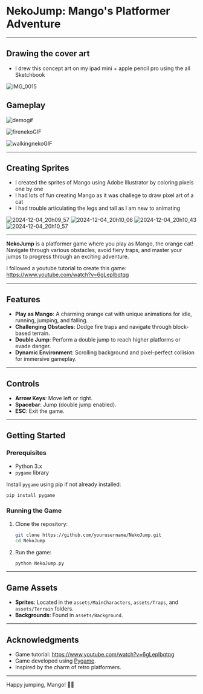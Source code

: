 
# NekoJump: Mango's Platformer Adventure

---

## Drawing the cover art

- I drew this concept art on my ipad mini + apple pencil pro using the all Sketchbook

![IMG_0015](https://github.com/user-attachments/assets/253d6300-960d-45c2-b8bb-1c788898aaed)

## Gameplay

![demogif](https://github.com/user-attachments/assets/23001dc0-d5a8-4867-8df3-ab4702323055)

![firenekoGIF](https://github.com/user-attachments/assets/36b3ef28-ee87-46bb-8eb5-9c83be67cae6)

![walkingnekoGIF](https://github.com/user-attachments/assets/8aa61a41-9c44-46a7-aa60-540bfe8f043b)

---

## Creating Sprites
- I created the sprites of Mango using Adobe Illustrator by coloring pixels one by one
- I had lots of fun creating Mango as it was challege to draw pixel art of a cat
- I had trouble articulating the legs and tail as I am new to animating

![2024-12-04_20h09_57](https://github.com/user-attachments/assets/9fec8baf-d259-4575-b6c2-6bd55d497e87)
![2024-12-04_20h10_06](https://github.com/user-attachments/assets/e7316f04-dfb5-46b0-9dc8-cb92dfaadf3a)
![2024-12-04_20h10_43](https://github.com/user-attachments/assets/c65acf14-1f11-48d5-a69f-32e9ffcfe7f2)
![2024-12-04_20h10_57](https://github.com/user-attachments/assets/ab692407-429a-44a6-b339-969e9f2c7d84)

---

**NekoJump** is a platformer game where you play as Mango, the orange cat! Navigate through various obstacles, avoid fiery traps, and master your jumps to progress through an exciting adventure.

I followed a youtube tutorial to create this game: https://www.youtube.com/watch?v=6gLeplbqtqg

---

## Features

- **Play as Mango**: A charming orange cat with unique animations for idle, running, jumping, and falling.
- **Challenging Obstacles**: Dodge fire traps and navigate through block-based terrain.
- **Double Jump**: Perform a double jump to reach higher platforms or evade danger.
- **Dynamic Environment**: Scrolling background and pixel-perfect collision for immersive gameplay.

---
## Controls

- **Arrow Keys**: Move left or right.
- **Spacebar**: Jump (double jump enabled).
- **ESC**: Exit the game.

---

## Getting Started

### Prerequisites
- Python 3.x
- `pygame` library

Install `pygame` using pip if not already installed:
```bash
pip install pygame
```

### Running the Game
1. Clone the repository:
   ```bash
   git clone https://github.com/yourusername/NekoJump.git
   cd NekoJump
   ```
2. Run the game:
   ```bash
   python NekoJump.py
   ```

---

## Game Assets

- **Sprites**: Located in the `assets/MainCharacters`, `assets/Traps`, and `assets/Terrain` folders.
- **Backgrounds**: Found in `assets/Background`.

---

## Acknowledgments

- Game tutorial: https://www.youtube.com/watch?v=6gLeplbqtqg
- Game developed using [Pygame](https://www.pygame.org/).
- Inspired by the charm of retro platformers.

---

Happy jumping, Mango! 🐾✨
